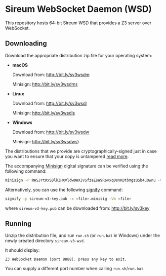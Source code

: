# Sireum WebSocket Daemon (WSD)

This repository hosts 64-bit Sireum WSD that provides
a Z3 server over WebSocket.

## Downloading

Download the appropriate distribution zip file for your operating system:

* **macOS**
 
  Download from: http://bit.ly/sv3wsdm
  
  Minisign: http://bit.ly/sv3wsdms

* **Linux** 

  Download from: http://bit.ly/sv3wsdl
  
  Minisign: http://bit.ly/sv3wsdls

* **Windows** 

  Download from: http://bit.ly/sv3wsdw

  Minisign: http://bit.ly/sv3wsdws)

The distributions that we provide are cryptographically-signed 
just in case you want to ensure that your copy is untampered
[read more](https://www.openbsd.org/papers/bsdcan-signify.html>).

The accompanying [Minisign](https://jedisct1.github.io/minisign/) 
digital signature can be verified using the following command:

```bash
minisign -P RWSJrtRxSDlkZHXVldw0WXJvSfzaEsW9R6vxq0sVKDtbmgzQSb4uOwnu -Vm <file>
```

Alternatively, you can use the following
[signify](https://github.com/search?q=signify+OpenBSD)
command:

```bash
signify -p sireum-v3-key.pub -x <file>.minisig -Vm <file>
```

where ``sireum-v3-key.pub`` can be downloaded from: http://bit.ly/sv3key

## Running

Unzip the distribution file, and run
``run.sh`` (or ``run.bat`` in Windows)
under the newly created directory ``sireum-v3-wsd``.

It should display:

```
Z3 WebSocket Daemon (port 8888); press any key to exit.
```

You can supply a different port number when calling ``run.sh``/``run.bat``.